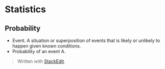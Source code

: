 # Statistics

## Probability

- Event. A situation or superposition of events that is likely or unlikely to happen given known conditions.
- Probability of an event A. 


> Written with [StackEdit](https://stackedit.io/).
<!--stackedit_data:
eyJoaXN0b3J5IjpbLTIwMTc4Mzk4MDldfQ==
-->